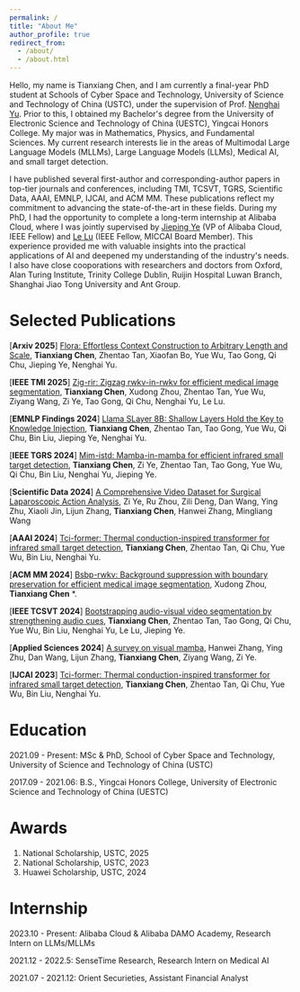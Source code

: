 ```yaml
---
permalink: /
title: "About Me"
author_profile: true
redirect_from: 
  - /about/
  - /about.html
---
```



Hello, my name is Tianxiang Chen, and I am currently a final-year PhD student at Schools of Cyber Space and Technology, University of Science and Technology of China (USTC), under the supervision of Prof. [Nenghai Yu](https://scholar.google.com/citations?user=7620QAMAAAAJ&hl=en). Prior to this, I obtained my Bachelor's degree from the University of Electronic Science and Technology of China (UESTC), Yingcai Honors College. My major was in Mathematics, Physics, and Fundamental Sciences. My current research interests lie in the areas of Multimodal Large Language Models (MLLMs), Large Language Models (LLMs), Medical AI, and small target detection.

I have published several first-author and corresponding-author papers in top-tier journals and conferences, including TMI, TCSVT, TGRS, Scientific Data, AAAI, EMNLP, IJCAI, and ACM MM. These publications reflect my commitment to advancing the state-of-the-art in these fields. During my PhD, I had the opportunity to complete a long-term internship at Alibaba Cloud, where I was jointly supervised by [Jieping Ye](https://scholar.google.com/citations?user=T9AzhwcAAAAJ&hl=en) (VP of Alibaba Cloud, IEEE Fellow) and [Le Lu](https://scholar.google.com/citations?user=kZn0f6gAAAAJ&hl=en) (IEEE Fellow, MICCAI Board Member). This experience provided me with valuable insights into the practical applications of AI and deepened my understanding of the industry's needs. I also have close cooporations with researchers and doctors from Oxford, Alan Turing Institute, Trinity College Dublin, Ruijin Hospital Luwan Branch, Shanghai Jiao Tong University and Ant Group.

Selected Publications
======
[**Arxiv 2025**] [Flora: Effortless Context Construction to Arbitrary Length and Scale](https://arxiv.org/pdf/2507.19786?), **Tianxiang Chen**, Zhentao Tan, Xiaofan Bo, Yue Wu, Tao Gong, Qi Chu, Jieping Ye, Nenghai Yu.

[**IEEE TMI 2025**] [Zig-rir: Zigzag rwkv-in-rwkv for efficient medical image segmentation](https://ieeexplore.ieee.org/abstract/document/10969076/), **Tianxiang Chen**, Xudong Zhou, Zhentao Tan, Yue Wu, Ziyang Wang, Zi Ye, Tao Gong, Qi Chu, Nenghai Yu, Le Lu.

[**EMNLP Findings 2024**] [Llama SLayer 8B: Shallow Layers Hold the Key to Knowledge Injection](https://arxiv.org/pdf/2410.02330?), **Tianxiang Chen**, Zhentao Tan, Tao Gong, Yue Wu, Qi Chu, Bin Liu, Jieping Ye, Nenghai Yu.

[**IEEE TGRS 2024**] [Mim-istd: Mamba-in-mamba for efficient infrared small target detection](https://ieeexplore.ieee.org/abstract/document/10740056/), **Tianxiang Chen**, Zi Ye, Zhentao Tan, Tao Gong, Yue Wu, Qi Chu, Bin Liu, Nenghai Yu, Jieping Ye.

[**Scientific Data 2024**] [A Comprehensive Video Dataset for Surgical Laparoscopic Action Analysis](https://www.nature.com/articles/s41597-025-05093-7), Zi Ye, Ru Zhou, Zili Deng, Dan Wang, Ying Zhu, Xiaoli Jin, Lijun Zhang, **Tianxiang Chen**, Hanwei Zhang, Mingliang Wang

[**AAAI 2024**] [Tci-former: Thermal conduction-inspired transformer for infrared small target detection](https://ojs.aaai.org/index.php/AAAI/article/download/27882/27789), **Tianxiang Chen**, Zhentao Tan, Qi Chu, Yue Wu, Bin Liu, Nenghai Yu.

[**ACM MM 2024**] [Bsbp-rwkv: Background suppression with boundary preservation for efficient medical image segmentation](https://dl.acm.org/doi/abs/10.1145/3664647.3681033), Xudong Zhou, **Tianxiang Chen** *.

[**IEEE TCSVT 2024**] [Bootstrapping audio-visual video segmentation by strengthening audio cues](https://ieeexplore.ieee.org/abstract/document/10735252/), **Tianxiang Chen**, Zhentao Tan, Tao Gong, Qi Chu, Yue Wu, Bin Liu, Nenghai Yu, Le Lu, Jieping Ye.

[**Applied Sciences 2024**] [A survey on visual mamba](https://www.mdpi.com/2076-3417/14/13/5683), Hanwei Zhang, Ying Zhu, Dan Wang, Lijun Zhang, **Tianxiang Chen**, Ziyang Wang, Zi Ye.

[**IJCAI 2023**] [Tci-former: Thermal conduction-inspired transformer for infrared small target detection](https://www.ijcai.org/proceedings/2023/0066.pdf), **Tianxiang Chen**, Zhentao Tan, Qi Chu, Yue Wu, Bin Liu, Nenghai Yu.

Education
======

2021.09 - Present: MSc & PhD, School of Cyber Space and Technology, University of Science and Technology of China (USTC)

2017.09 - 2021.06: B.S., Yingcai Honors College, University of Electronic Science and Technology of China (UESTC)

Awards
======
1. National Scholarship, USTC, 2025
2. National Scholarship, USTC, 2023
3. Huawei Scholarship, USTC, 2024

Internship
======

2023.10 - Present: Alibaba Cloud & Alibaba DAMO Academy, Research Intern on LLMs/MLLMs

2021.12 - 2022.5: SenseTime Research, Research Intern on Medical AI

2021.07 - 2021.12: Orient Securieties, Assistant Financial Analyst

